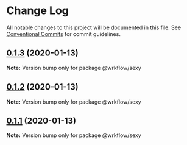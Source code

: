 # Change Log

All notable changes to this project will be documented in this file.
See [Conventional Commits](https://conventionalcommits.org) for commit guidelines.

## [0.1.3](https://github.com/BojanSibar/sibar-vrba/compare/@wrkflow/sexy@0.1.2...@wrkflow/sexy@0.1.3) (2020-01-13)

**Note:** Version bump only for package @wrkflow/sexy





## [0.1.2](https://github.com/BojanSibar/sibar-vrba/compare/@wrkflow/sexy@0.1.1...@wrkflow/sexy@0.1.2) (2020-01-13)

**Note:** Version bump only for package @wrkflow/sexy





## [0.1.1](https://github.com/BojanSibar/sibar-vrba/compare/@wrkflow/sexy@0.1.0...@wrkflow/sexy@0.1.1) (2020-01-13)

**Note:** Version bump only for package @wrkflow/sexy
